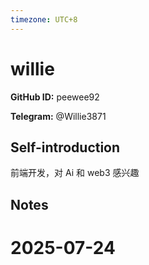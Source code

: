 ```yaml
---
timezone: UTC+8
---
```


# willie

**GitHub ID:** peewee92

**Telegram:** @Willie3871

## Self-introduction

前端开发，对 Ai 和 web3 感兴趣

## Notes

<!-- Content_START -->

# 2025-07-24

<!-- Content_END -->
